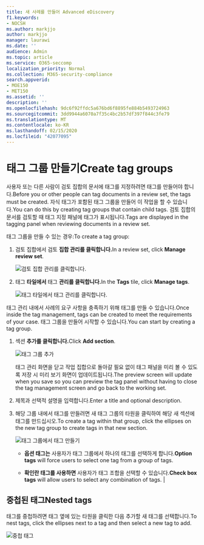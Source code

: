 ```yaml
---
title: 새 사례를 만들어 Advanced eDiscovery
f1.keywords:
- NOCSH
ms.author: markjjo
author: markjjo
manager: laurawi
ms.date: ''
audience: Admin
ms.topic: article
ms.service: O365-seccomp
localization_priority: Normal
ms.collection: M365-security-compliance
search.appverid:
- MOE150
- MET150
ms.assetid: ''
description: ''
ms.openlocfilehash: 9dc6f92ffdc5a676bd6f8895fe884b5493724963
ms.sourcegitcommit: 3dd9944a6070a7f35c4bc2b57df397f844c3fe79
ms.translationtype: MT
ms.contentlocale: ko-KR
ms.lasthandoff: 02/15/2020
ms.locfileid: "42077095"
---
```

# <a name="create-tag-groups"></a><span data-ttu-id="a7513-102">태그 그룹 만들기</span><span class="sxs-lookup"><span data-stu-id="a7513-102">Create tag groups</span></span>

<span data-ttu-id="a7513-103">사용자 또는 다른 사람이 검토 집합의 문서에 태그를 지정하려면 태그를 만들어야 합니다.</span><span class="sxs-lookup"><span data-stu-id="a7513-103">Before you or other people can tag documents in a review set, the tags must be created.</span></span> <span data-ttu-id="a7513-104">자식 태그가 포함된 태그 그룹을 만들어 이 작업을 할 수 있습니다.</span><span class="sxs-lookup"><span data-stu-id="a7513-104">You can do this by creating tag groups that contain child tags.</span></span> <span data-ttu-id="a7513-105">검토 집합의 문서를 검토할 때 태그 지정 패널에 태그가 표시됩니다.</span><span class="sxs-lookup"><span data-stu-id="a7513-105">Tags are displayed in the tagging panel when reviewing documents in a review set.</span></span>

<span data-ttu-id="a7513-106">태그 그룹을 만들 수 있는 경우:</span><span class="sxs-lookup"><span data-stu-id="a7513-106">To create a tag group:</span></span>

1.  <span data-ttu-id="a7513-107">검토 집합에서 검토 **집합 관리를 클릭합니다.**</span><span class="sxs-lookup"><span data-stu-id="a7513-107">In a review set, click **Manage review set**.</span></span>

    ![검토 집합 관리를 클릭합니다.](../media/ED-managews.png)

2.  <span data-ttu-id="a7513-109">태그 **타일에서** 태그 **관리를 클릭합니다.**</span><span class="sxs-lookup"><span data-stu-id="a7513-109">In the **Tags** tile, click **Manage tags**.</span></span>

    ![태그 타일에서 태그 관리를 클릭합니다.](../media/ED-managetags.png)

<span data-ttu-id="a7513-111">태그 관리 내에서 사례의 요구 사항을 충족하기 위해 태그를 만들 수 있습니다.</span><span class="sxs-lookup"><span data-stu-id="a7513-111">Once inside the tag management, tags can be created to meet the requirements of your case.</span></span> <span data-ttu-id="a7513-112">태그 그룹을 만들어 시작할 수 있습니다.</span><span class="sxs-lookup"><span data-stu-id="a7513-112">You can start by creating a tag group.</span></span>

1.  <span data-ttu-id="a7513-113">섹션 **추가를 클릭합니다.**</span><span class="sxs-lookup"><span data-stu-id="a7513-113">Click **Add section**.</span></span>

    ![태그 그룹 추가](../media/ED-addtagsection.png)

    <span data-ttu-id="a7513-115">태그 관리 화면을 닫고 작업 집합으로 돌아갈 필요 없이 태그 패널을 미리 볼 수 있도록 저장 시 미리 보기 화면이 업데이트됩니다.</span><span class="sxs-lookup"><span data-stu-id="a7513-115">The preview screen will update when you save so you can preview the tag panel without having to close the tag management screen and go back to the working set.</span></span>

2. <span data-ttu-id="a7513-116">제목과 선택적 설명을 입력합니다.</span><span class="sxs-lookup"><span data-stu-id="a7513-116">Enter a title and optional description.</span></span> 

3. <span data-ttu-id="a7513-117">해당 그룹 내에서 태그를 만들려면 새 태그 그룹의 타원을 클릭하여 해당 새 섹션에 태그를 만드십시오.</span><span class="sxs-lookup"><span data-stu-id="a7513-117">To create a tag within that group, click the ellipses on the new tag group to create tags in that new section.</span></span>
    
    ![태그 그룹에서 태그 만들기](../media/ED-createtag.png)

   - <span data-ttu-id="a7513-119">**옵션 태그는** 사용자가 태그 그룹에서 하나의 태그를 선택하게 합니다.</span><span class="sxs-lookup"><span data-stu-id="a7513-119">**Option tags** will force users to select one tag from a group of tags.</span></span>
   
   - <span data-ttu-id="a7513-120">**확인란 태그를 사용하면** 사용자가 태그 조합을 선택할 수 있습니다.</span><span class="sxs-lookup"><span data-stu-id="a7513-120">**Check box tags** will allow users to select any combination of tags.</span></span> |

## <a name="nested-tags"></a><span data-ttu-id="a7513-121">중첩된 태그</span><span class="sxs-lookup"><span data-stu-id="a7513-121">Nested tags</span></span>

<span data-ttu-id="a7513-122">태그를 중첩하려면 태그 옆에 있는 타원을 클릭한 다음 추가할 새 태그를 선택합니다.</span><span class="sxs-lookup"><span data-stu-id="a7513-122">To nest tags, click the ellipses next to a tag and then select a new tag to add.</span></span>

![중첩 태그](../media/ED-tagnesting.png)

